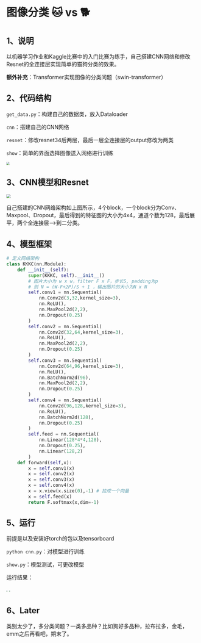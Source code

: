 # 图像分类 🐱 vs 🐕

## 1、说明

以机器学习作业和Kaggle比赛中的入门比赛为练手，自己搭建CNN网络和修改Resnet的全连接层实现简单的猫狗分类的效果。

**额外补充**：Transformer实现图像的分类问题（swin-transformer）

## 2、代码结构

`get_data.py`：构建自己的数据类，放入Dataloader 

`cnn`：搭建自己的CNN网络

`resnet`：修改resnet34后两层，最后一层全连接层的output修改为两类

`show`：简单的界面选择图像送入网络进行训练

<img src="https://gitee.com/kkkcstx/kkkcs/raw/master/img/20220418153522.png" style="zoom:50%;" />

## 3、CNN模型和Resnet

<img src="https://gitee.com/kkkcstx/kkkcs/raw/master/img/model.jpg" style="zoom: 67%;" />

自己搭建的CNN网络架构如上图所示，4个block，一个block分为Conv、Maxpool、Dropout，最后得到的特征图的大小为4x4，通道个数为128，最后展平，两个全连接层-->到二分类。

## 4、模型框架

```python
# 定义网络架构
class KKKC(nn.Module):
    def __init__(self):
        super(KKKC, self).__init__()
        # 图片大小为 w x w，filter F x F，步长S, padding为p
        # 则 N = (W-F+2P)/S + 1 ，输出图片的大小为N x N
        self.conv1 = nn.Sequential(
            nn.Conv2d(3,32,kernel_size=3),
            nn.ReLU(),
            nn.MaxPool2d(2,2),
            nn.Dropout(0.25)
        )
        self.conv2 = nn.Sequential(
            nn.Conv2d(32,64,kernel_size=3),
            nn.ReLU(),
            nn.MaxPool2d(2,2),
            nn.Dropout(0.25)
        )
        self.conv3 = nn.Sequential(
            nn.Conv2d(64,96,kernel_size=3),
            nn.ReLU(),
            nn.BatchNorm2d(96),
            nn.MaxPool2d(2,2),
            nn.Dropout(0.25)
        )
        self.conv4 = nn.Sequential(
            nn.Conv2d(96,128,kernel_size=3),
            nn.ReLU(),
            nn.BatchNorm2d(128),
            nn.Dropout(0.25)
        )
        self.feed = nn.Sequential(
            nn.Linear(128*4*4,128),
            nn.Dropout(0.25),
            nn.Linear(128,2)
        )
    def forward(self,x):
        x = self.conv1(x)
        x = self.conv2(x)
        x = self.conv3(x)
        x = self.conv4(x)
        x = x.view(x.size(0),-1) # 拉成一个向量
        x = self.feed(x)
        return F.softmax(x,dim=-1)
```

## 5、运行

前提是以及安装好torch的包以及tensorboard

`python cnn.py`：对模型进行训练

`show.py`：模型测试，可更改模型

运行结果：

<img src="https://gitee.com/kkkcstx/kkkcs/raw/master/img/20220418174029.png" style="zoom: 20%;" />

<img src="https://gitee.com/kkkcstx/kkkcs/raw/master/img/20220418173908.png" style="zoom:20%;" />

## 6、Later

类别太少了，多分类问题？一类多品种？比如狗好多品种，拉布拉多，金毛，emm之后再看吧，期末了。

